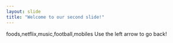 ```yaml
---
layout: slide
title: "Welcome to our second slide!"
---
```

foods,netflix,music,football,mobiles
Use the left arrow to go back!

